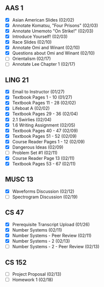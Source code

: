 ## AAS 1
* [x]  Asian American Slides (02/02)
* [x] Annotate Komatsu, "Four Prisons" (02/03)
* [x] Annotate Umemoto "On Strike!" (02/03)
* [x] Introduce Yourself! (02/03)
* [x] Race Slides (02/10)
* [x] Annotate Omi and Winant (02/10)
* [x] Questions about Omi and Winant (02/10)
* [ ] Orientalism (02/17)
* [ ] Annotate Lee Chapter 1 (02/17)
## LING 21
* [x] Email to Instructor (01/27)
* [x] Textbook Pages 1 - 10 (01/27)
* [x] Textbook Pages 11 - 28 (02/02)
* [x] Lifeboat A (02/02)
* [x] Textbook Pages 29 - 36 (02/04)
* [x] 2.1 Swirlies (02/04)
* [x] 1.6 Writing Assignment (02/05)
* [x] Textbook Pages 40 - 47 (02/09)
* [x] Textbook Pages 51 - 52 (02/09)
* [x] Course Reader Pages 1 - 12 (02/09)
* [x] Dangerous Ideas (02/09)
* [ ] Problem Set #1 (02/11)
* [x] Course Reader Page 13 (02/11)
* [x] Textbook Pages 53 - 67 (02/11)
## MUSC 13
* [x] Waveforms Discussion (02/12)
* [ ] Spectrogram Discussion (02/19)
## CS 47
* [x] Prerequisite Transcript Upload (01/26)
* [x] Number Systems (02/11)
* [x] Number Systems - Peer Review (02/11)
* [x] Number Systems - 2 (02/13)
* [ ] Number Systems - 2 - Peer Review (02/13)
## CS 152
* [ ] Project Proposal (02/13)
* [ ] Homework 1 (02/18)